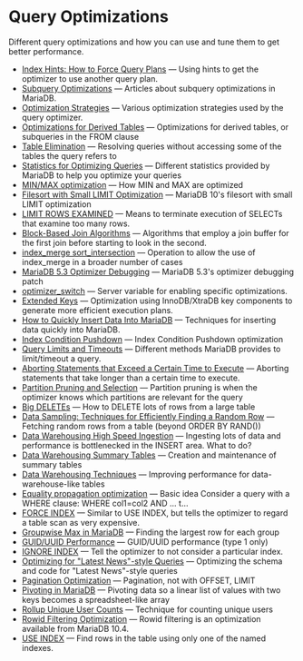 # Query Optimizations

Different query optimizations and how you can use and tune them to get better performance.

- [Index Hints: How to Force Query Plans](/replication/optimization-and-tuning/query-optimizations/index-hints-how-to-force-query-plans/) — Using hints to get the optimizer to use another query plan.
- [Subquery Optimizations](/replication/optimization-and-tuning/query-optimizations/subquery-optimizations/) — Articles about subquery optimizations in MariaDB.
- [Optimization Strategies](/replication/optimization-and-tuning/query-optimizations/optimization-strategies/) — Various optimization strategies used by the query optimizer.
- [Optimizations for Derived Tables](/replication/optimization-and-tuning/query-optimizations/optimizations-for-derived-tables/) — Optimizations for derived tables, or subqueries in the FROM clause
- [Table Elimination](/replication/optimization-and-tuning/query-optimizations/table-elimination/) — Resolving queries without accessing some of the tables the query refers to
- [Statistics for Optimizing Queries](/replication/optimization-and-tuning/query-optimizations/statistics-for-optimizing-queries/) — Different statistics provided by MariaDB to help you optimize your queries
- [MIN/MAX optimization](/replication/optimization-and-tuning/query-optimizations/minmax-optimization/) — How MIN and MAX are optimized
- [Filesort with Small LIMIT Optimization](/replication/optimization-and-tuning/query-optimizations/filesort-with-small-limit-optimization/) — MariaDB 10's filesort with small LIMIT optimization
- [LIMIT ROWS EXAMINED](/replication/optimization-and-tuning/query-optimizations/limit-rows-examined/) — Means to terminate execution of SELECTs that examine too many rows.
- [Block-Based Join Algorithms](/replication/optimization-and-tuning/query-optimizations/block-based-join-algorithms/) — Algorithms that employ a join buffer for the first join before starting to look in the second.
- [index_merge sort_intersection](/replication/optimization-and-tuning/query-optimizations/index_merge-sort_intersection/) — Operation to allow the use of index_merge in a broader number of cases
- [MariaDB 5.3 Optimizer Debugging](/replication/optimization-and-tuning/query-optimizations/mariadb-53-optimizer-debugging/) — MariaDB 5.3's optimizer debugging patch
- [optimizer_switch](/replication/optimization-and-tuning/query-optimizations/optimizer-switch/) — Server variable for enabling specific optimizations.
- [Extended Keys](/replication/optimization-and-tuning/query-optimizations/extended-keys/) — Optimization using InnoDB/XtraDB key components to
generate more efficient execution plans.
- [How to Quickly Insert Data Into MariaDB](/replication/optimization-and-tuning/query-optimizations/how-to-quickly-insert-data-into-mariadb/) — Techniques for inserting data quickly into MariaDB.
- [Index Condition Pushdown](/replication/optimization-and-tuning/query-optimizations/index-condition-pushdown/) — Index Condition Pushdown optimization
- [Query Limits and Timeouts](/replication/optimization-and-tuning/query-optimizations/query-limits-and-timeouts/) — Different methods MariaDB provides to limit/timeout a query.
- [Aborting Statements that Exceed a Certain Time to Execute](/replication/optimization-and-tuning/query-optimizations/aborting-statements/) — Aborting statements that take longer than a certain time to execute.
- [Partition Pruning and Selection](/mariadb-administration/partitioning-tables/partition-pruning-and-selection/) — Partition pruning is when the optimizer knows which partitions are relevant for the query
- [Big DELETEs](/replication/optimization-and-tuning/query-optimizations/big-deletes/) — How to DELETE lots of rows from a large table
- [Data Sampling: Techniques for Efficiently Finding a Random Row](/replication/optimization-and-tuning/query-optimizations/data-sampling-techniques-for-efficiently-finding-a-random-row/) — Fetching random rows from a table (beyond ORDER BY RAND())
- [Data Warehousing High Speed Ingestion](/replication/optimization-and-tuning/query-optimizations/data-warehousing-high-speed-ingestion/) — Ingesting lots of data and performance is bottlenecked in the INSERT area. What to do?
- [Data Warehousing Summary Tables](/replication/optimization-and-tuning/query-optimizations/data-warehousing-summary-tables/) — Creation and maintenance of summary tables
- [Data Warehousing Techniques](/replication/optimization-and-tuning/query-optimizations/data-warehousing-techniques/) — Improving performance for data-warehouse-like tables
- [Equality propagation optimization](/replication/optimization-and-tuning/query-optimizations/equality-propagation-optimization/) — Basic idea
Consider a query with a WHERE clause:
WHERE col1=col2 AND ...
t...
- [FORCE INDEX](/replication/optimization-and-tuning/query-optimizations/force-index/) — Similar to USE INDEX, but tells the optimizer to regard a table scan as very expensive.
- [Groupwise Max in MariaDB](/replication/optimization-and-tuning/query-optimizations/groupwise-max-in-mariadb/) — Finding the largest row for each group
- [GUID/UUID Performance](/replication/optimization-and-tuning/query-optimizations/guiduuid-performance/) — GUID/UUID performance (type 1 only)
- [IGNORE INDEX](/replication/optimization-and-tuning/query-optimizations/ignore-index/) — Tell the optimizer to not consider a particular index.
- [Optimizing for "Latest News"-style Queries](/replication/optimization-and-tuning/query-optimizations/optimizing-for-latest-news-style-queries/) — Optimizing the schema and code for "Latest News"-style queries
- [Pagination Optimization](/replication/optimization-and-tuning/query-optimizations/pagination-optimization/) — Pagination, not with OFFSET, LIMIT
- [Pivoting in MariaDB](/replication/optimization-and-tuning/query-optimizations/pivoting-in-mariadb/) — Pivoting data so a linear list of values with two keys becomes a spreadsheet-like array
- [Rollup Unique User Counts](/replication/optimization-and-tuning/query-optimizations/rollup-unique-user-counts/) — Technique for counting unique users
- [Rowid Filtering Optimization](/replication/optimization-and-tuning/query-optimizations/rowid-filtering-optimization/) — Rowid filtering is an optimization available from MariaDB 10.4.
- [USE INDEX](/replication/optimization-and-tuning/query-optimizations/use-index/) — Find rows in the table using only one of the named indexes.